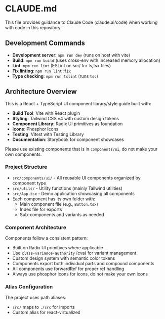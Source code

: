 # CLAUDE.md

This file provides guidance to Claude Code (claude.ai/code) when working with code in this repository.

## Development Commands

- **Development server**: `npm run dev` (runs on host with vite)
- **Build**: `npm run build` (uses cross-env with increased memory allocation)
- **Lint**: `npm run lint` (ESLint on src/ for ts,tsx files)
- **Fix linting**: `npm run lint:fix`
- **Type checking**: `npm run tslint` (runs `tsc`)

## Architecture Overview

This is a React + TypeScript UI component library/style guide built with:

- **Build Tool**: Vite with React plugin
- **Styling**: Tailwind CSS v4 with custom design tokens
- **Component Library**: Radix UI primitives as foundation
- **Icons**: Phosphor Icons
- **Testing**: Vitest with Testing Library
- **Documentation**: Storybook for component showcases

Please use existing components that is in `components/ui`, do not make your own components.

### Project Structure

- `src/components/ui/` - All reusable UI components organized by component type
- `src/utils/` - Utility functions (mainly Tailwind utilities)
- `src/App.tsx` - Demo application showcasing all components
- Each component has its own folder with:
  - Main component file (e.g., `Button.tsx`)
  - Index file for exports
  - Sub-components and variants as needed

### Component Architecture

Components follow a consistent pattern:
- Built on Radix UI primitives where applicable
- Use `class-variance-authority` (cva) for variant management
- Custom design system with semantic color tokens
- Components export both individual parts and compound components
- All components use forwardRef for proper ref handling
- Always use phosphor icons for icons, do not make your own icons

### Alias Configuration

The project uses path aliases:
- `src/` maps to `./src` for imports
- Custom alias for react-virtualized
